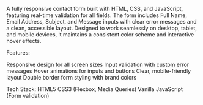 A fully responsive contact form built with HTML, CSS, and JavaScript, featuring real-time validation for all fields. The form includes Full Name, Email Address, Subject, and Message inputs with clear error messages and a clean, accessible layout. Designed to work seamlessly on desktop, tablet, and mobile devices, it maintains a consistent color scheme and interactive hover effects.

Features:

Responsive design for all screen sizes
Input validation with custom error messages
Hover animations for inputs and buttons
Clear, mobile-friendly layout
Double border form styling with brand colors

Tech Stack:
HTML5
CSS3 (Flexbox, Media Queries)
Vanilla JavaScript (Form validation)